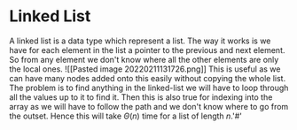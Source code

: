 # Linked List
A linked list is a data type which represent a list. The way it works is we have for each element in the list a pointer to the previous and next element. So from any element we don't know where all the other elements are only the local ones.
![[Pasted image 20220211131726.png]]
This is useful as we can have many nodes added onto this easily without copying the whole list. The problem is to find anything in the linked-list we will have to loop through all the values up to it to find it. Then this is also true for indexing into the array as we will have to follow the path and we don't know where to go from the outset. Hence this will take $\Theta(n)$ time for a list of length $n$.'#'